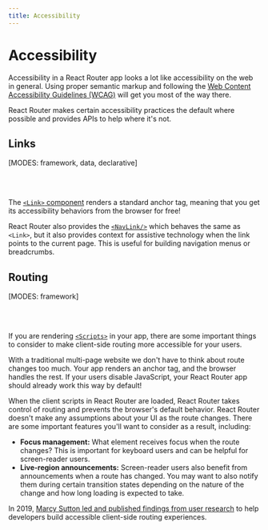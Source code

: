```yaml
---
title: Accessibility
---
```


# Accessibility

Accessibility in a React Router app looks a lot like accessibility on the web in general. Using proper semantic markup and following the [Web Content Accessibility Guidelines (WCAG)][wcag] will get you most of the way there.

React Router makes certain accessibility practices the default where possible and provides APIs to help where it's not.

## Links

[MODES: framework, data, declarative]

<br/>
<br/>

The [`<Link>` component][link] renders a standard anchor tag, meaning that you get its accessibility behaviors from the browser for free!

React Router also provides the [`<NavLink/>`][navlink] which behaves the same as `<Link>`, but it also provides context for assistive technology when the link points to the current page. This is useful for building navigation menus or breadcrumbs.

## Routing

[MODES: framework]

<br/>
<br/>

If you are rendering [`<Scripts>`][scripts] in your app, there are some important things to consider to make client-side routing more accessible for your users.

With a traditional multi-page website we don't have to think about route changes too much. Your app renders an anchor tag, and the browser handles the rest. If your users disable JavaScript, your React Router app should already work this way by default!

When the client scripts in React Router are loaded, React Router takes control of routing and prevents the browser's default behavior. React Router doesn't make any assumptions about your UI as the route changes. There are some important features you'll want to consider as a result, including:

- **Focus management:** What element receives focus when the route changes? This is important for keyboard users and can be helpful for screen-reader users.
- **Live-region announcements:** Screen-reader users also benefit from announcements when a route has changed. You may want to also notify them during certain transition states depending on the nature of the change and how long loading is expected to take.

In 2019, [Marcy Sutton led and published findings from user research][marcy-sutton-led-and-published-findings-from-user-research] to help developers build accessible client-side routing experiences.

[link]: ../api/components/Link
[navlink]: ../api/components/NavLink
[scripts]: ../api/components/Scripts
[wcag]: https://www.w3.org/WAI/standards-guidelines/wcag/
[marcy-sutton-led-and-published-findings-from-user-research]: https://www.gatsbyjs.com/blog/2019-07-11-user-testing-accessible-client-routing
